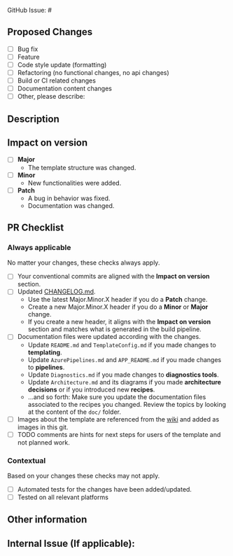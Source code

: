 GitHub Issue: #

## Proposed Changes
<!-- Please check one or more that apply to this PR. -->

 - [ ] Bug fix
 - [ ] Feature
 - [ ] Code style update (formatting)
 - [ ] Refactoring (no functional changes, no api changes)
 - [ ] Build or CI related changes
 - [ ] Documentation content changes
 - [ ] Other, please describe:

## Description

<!-- (Please describe the changes that this PR introduces.) -->


## Impact on version
<!-- Please select one or more based on your commits. -->

- [ ] **Major**
  - The template structure was changed.
- [ ] **Minor**
  - New functionalities were added.
- [ ] **Patch**
  - A bug in behavior was fixed.
  - Documentation was changed.

## PR Checklist 

### Always applicable
No matter your changes, these checks always apply.
- [ ] Your conventional commits are aligned with the **Impact on version** section.
- [ ] Updated [CHANGELOG.md](../CHANGELOG.md).
  - Use the latest Major.Minor.X header if you do a **Patch** change.
  - Create a new Major.Minor.X header if you do a **Minor** or **Major** change.
  - If you create a new header, it aligns with the **Impact on version** section and matches what is generated in the build pipeline.
- [ ] Documentation files were updated according with the changes.
  - Update `README.md` and `TemplateConfig.md` if you made changes to **templating**.
  - Update `AzurePipelines.md` and `APP_README.md` if you made changes to **pipelines**.
  - Update `Diagnostics.md` if you made changes to **diagnostics tools**.
  - Update `Architecture.md` and its diagrams if you made **architecture decisions** or if you introduced new **recipes**.
  - ...and so forth: Make sure you update the documentation files associated to the recipes you changed. Review the topics by looking at the content of the `doc/` folder.
- [ ] Images about the template are referenced from the [wiki](https://github.com/nventive/UnoApplicationTemplate/wiki/Images) and added as images in this git.
- [ ] TODO comments are hints for next steps for users of the template and not planned work.

### Contextual
Based on your changes these checks may not apply.
- [ ] Automated tests for the changes have been added/updated.
- [ ] Tested on all relevant platforms

## Other information

<!-- Please provide any additional information if necessary -->

## Internal Issue (If applicable):
<!-- Link to relevant internal issue if applicable. All PRs should be associated with an issue (GitHub issue or internal) -->